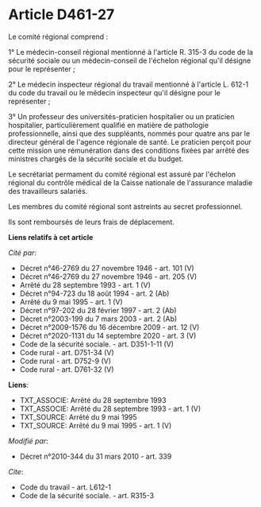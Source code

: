# Article D461-27

Le comité régional comprend : 

1° Le médecin-conseil régional mentionné à l'article R. 315-3 du code de la sécurité sociale ou un médecin-conseil de
l'échelon régional qu'il désigne pour le représenter ; 

2° Le médecin inspecteur régional du travail mentionné à l'article L. 612-1 du code du travail ou le médecin inspecteur qu'il
désigne pour le représenter ; 

3° Un professeur des universités-praticien hospitalier ou un praticien hospitalier, particulièrement qualifié en matière de
pathologie professionnelle, ainsi que des suppléants, nommés pour quatre ans par le            directeur général de l'agence
régionale de santé. Le praticien perçoit pour cette mission une rémunération dans des conditions fixées par arrêté des
ministres chargés de la sécurité sociale et du budget. 

Le secrétariat permament du comité régional est assuré par l'échelon régional du contrôle médical de la Caisse nationale de
l'assurance maladie des travailleurs salariés. 

Les membres du comité régional sont astreints au secret professionnel. 

Ils sont remboursés de leurs frais de déplacement.

**Liens relatifs à cet article**

_Cité par_:

  - Décret n°46-2769 du 27 novembre 1946 - art. 101 (V)
  - Décret n°46-2769 du 27 novembre 1946 - art. 205 (V)
  - Arrêté du 28 septembre 1993 - art. 1 (V)
  - Décret n°94-723 du 18 août 1994 - art. 2 (Ab)
  - Arrêté du 9 mai 1995 - art. 1 (V)
  - Décret n°97-202 du 28 février 1997 - art. 2 (Ab)
  - Décret n°2003-199 du 7 mars 2003 - art. 2 (Ab)
  - Décret n°2009-1576 du 16 décembre 2009 - art. 12 (V)
  - Décret n°2020-1131 du 14 septembre 2020 - art. 3 (V)
  - Code de la sécurité sociale. - art. D351-1-11 (V)
  - Code rural - art. D751-34 (V)
  - Code rural - art. D752-9 (V)
  - Code rural - art. D761-32 (V)

**Liens**:

  - TXT_ASSOCIE: Arrêté du 28 septembre 1993
  - TXT_ASSOCIE: Arrêté du 28 septembre 1993 - art. 1 (V)
  - TXT_SOURCE: Arrêté du 9 mai 1995
  - TXT_SOURCE: Arrêté du 9 mai 1995 - art. 1 (V)

_Modifié par_:

  - Décret n°2010-344 du 31 mars 2010 - art. 339

_Cite_:

  - Code du travail - art. L612-1
  - Code de la sécurité sociale. - art. R315-3
